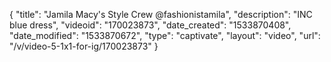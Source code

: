 {
    "title": "Jamila Macy's Style Crew @fashionistamila",
    "description": "INC blue dress",
    "videoid": "170023873",
    "date_created": "1533870408",
    "date_modified": "1533870672",
    "type": "captivate",
    "layout": "video",
    "url": "\/v\/video-5-1x1-for-ig\/170023873"
}